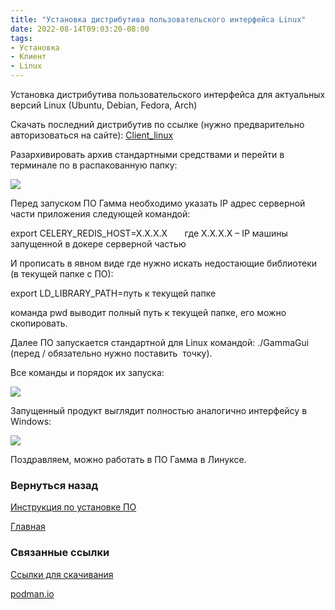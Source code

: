 ```yaml
---
title: "Установка дистрибутива пользовательского интерфейса Linux"
date: 2022-08-14T09:03:20-08:00
tags:
- Установка
- Клиент
- Linux
---
```



Установка дистрибутива пользовательского интерфейса для актуальных версий Linux (Ubuntu, Debian, Fedora, Arch)

Скачать последний дистрибутив по ссылке (нужно предварительно авторизоваться на сайте):  [Client_linux](https://gamma-wellbore.com/download/client_linux/)


Разархивировать архив стандартными средствами и перейти в терминале по в распакованную папку:

![](https://gamma-wellbore.com/wp-content/uploads/2023/02/image_2023-03-27_08-49-45.png)

Перед запуском ПО Гамма необходимо указать IP адрес серверной части приложения следующей командой:

export CELERY_REDIS_HOST=X.X.X.X       где X.X.X.X – IP машины запущенной в докере серверной частью

И прописать в явном виде где нужно искать недостающие библиотеки (в текущей папке с ПО):

export LD_LIBRARY_PATH=путь к текущей папке

команда pwd выводит полный путь к текущей папке, его можно скопировать.

Далее ПО запускается стандартной для Linux командой: ./GammaGui (перед / обязательно нужно поставить  точку).

Все команды и порядок их запуска:

![](https://gamma-wellbore.com/wp-content/uploads/2023/02/image_2023-03-27_08-58-22-e1679889959677.png)

Запущенный продукт выглядит полностью аналогично интерфейсу в Windows:

![](https://gamma-wellbore.com/wp-content/uploads/2023/02/image_2023-03-27_08-59-27-1024x579.png)

Поздравляем, можно работать в ПО Гамма в Линуксе.



### Вернуться назад

[Инструкция по установке ПО](../Инструкция%20по%20установке%20ПО.md)

[Главная](../../Обзор%20процесса%20работы/Обзор%20процесса%20работы.md)


### Связанные ссылки

[Ссылки для скачивания](../Другое/Ссылки%20для%20скачивания.md)

[podman.io](https://podman.io/)